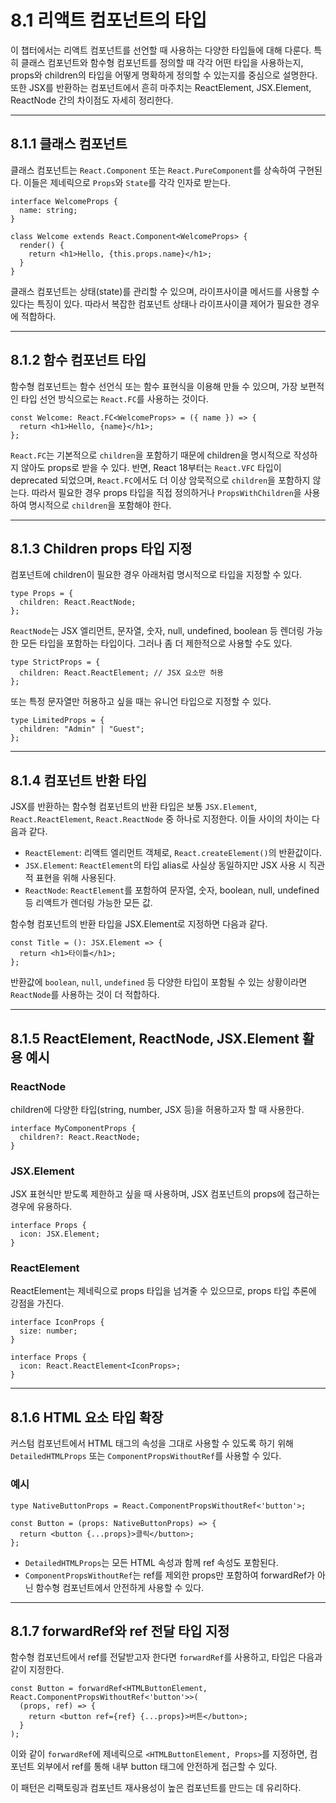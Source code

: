 # 8.1 리액트 컴포넌트의 타입

이 챕터에서는 리액트 컴포넌트를 선언할 때 사용하는 다양한 타입들에 대해 다룬다. 특히 클래스 컴포넌트와 함수형 컴포넌트를 정의할 때 각각 어떤 타입을 사용하는지, props와 children의 타입을 어떻게 명확하게 정의할 수 있는지를 중심으로 설명한다. 또한 JSX를 반환하는 컴포넌트에서 흔히 마주치는 ReactElement, JSX.Element, ReactNode 간의 차이점도 자세히 정리한다.

---

## 8.1.1 클래스 컴포넌트

클래스 컴포넌트는 `React.Component` 또는 `React.PureComponent`를 상속하여 구현된다. 이들은 제네릭으로 `Props`와 `State`를 각각 인자로 받는다.

```tsx
interface WelcomeProps {
  name: string;
}

class Welcome extends React.Component<WelcomeProps> {
  render() {
    return <h1>Hello, {this.props.name}</h1>;
  }
}
```

클래스 컴포넌트는 상태(state)를 관리할 수 있으며, 라이프사이클 메서드를 사용할 수 있다는 특징이 있다. 따라서 복잡한 컴포넌트 상태나 라이프사이클 제어가 필요한 경우에 적합하다.

---

## 8.1.2 함수 컴포넌트 타입

함수형 컴포넌트는 함수 선언식 또는 함수 표현식을 이용해 만들 수 있으며, 가장 보편적인 타입 선언 방식으로는 `React.FC`를 사용하는 것이다.

```tsx
const Welcome: React.FC<WelcomeProps> = ({ name }) => {
  return <h1>Hello, {name}</h1>;
};
```

`React.FC`는 기본적으로 `children`을 포함하기 때문에 children을 명시적으로 작성하지 않아도 props로 받을 수 있다. 반면, React 18부터는 `React.VFC` 타입이 deprecated 되었으며, `React.FC`에서도 더 이상 암묵적으로 `children`을 포함하지 않는다. 따라서 필요한 경우 props 타입을 직접 정의하거나 `PropsWithChildren`을 사용하여 명시적으로 `children`을 포함해야 한다.

---

## 8.1.3 Children props 타입 지정

컴포넌트에 children이 필요한 경우 아래처럼 명시적으로 타입을 지정할 수 있다.

```tsx
type Props = {
  children: React.ReactNode;
};
```

`ReactNode`는 JSX 엘리먼트, 문자열, 숫자, null, undefined, boolean 등 렌더링 가능한 모든 타입을 포함하는 타입이다. 그러나 좀 더 제한적으로 사용할 수도 있다.

```tsx
type StrictProps = {
  children: React.ReactElement; // JSX 요소만 허용
};
```

또는 특정 문자열만 허용하고 싶을 때는 유니언 타입으로 지정할 수 있다.

```tsx
type LimitedProps = {
  children: "Admin" | "Guest";
};
```

---

## 8.1.4 컴포넌트 반환 타입

JSX를 반환하는 함수형 컴포넌트의 반환 타입은 보통 `JSX.Element`, `React.ReactElement`, `React.ReactNode` 중 하나로 지정한다. 이들 사이의 차이는 다음과 같다.

- `ReactElement`: 리액트 엘리먼트 객체로, `React.createElement()`의 반환값이다.
- `JSX.Element`: `ReactElement`의 타입 alias로 사실상 동일하지만 JSX 사용 시 직관적 표현을 위해 사용된다.
- `ReactNode`: `ReactElement`를 포함하여 문자열, 숫자, boolean, null, undefined 등 리액트가 렌더링 가능한 모든 값.

함수형 컴포넌트의 반환 타입을 JSX.Element로 지정하면 다음과 같다.

```tsx
const Title = (): JSX.Element => {
  return <h1>타이틀</h1>;
};
```

반환값에 `boolean`, `null`, `undefined` 등 다양한 타입이 포함될 수 있는 상황이라면 `ReactNode`를 사용하는 것이 더 적합하다.

---

## 8.1.5 ReactElement, ReactNode, JSX.Element 활용 예시

### ReactNode

children에 다양한 타입(string, number, JSX 등)을 허용하고자 할 때 사용한다.

```tsx
interface MyComponentProps {
  children?: React.ReactNode;
}
```

### JSX.Element

JSX 표현식만 받도록 제한하고 싶을 때 사용하며, JSX 컴포넌트의 props에 접근하는 경우에 유용하다.

```tsx
interface Props {
  icon: JSX.Element;
}
```

### ReactElement

ReactElement는 제네릭으로 props 타입을 넘겨줄 수 있으므로, props 타입 추론에 강점을 가진다.

```tsx
interface IconProps {
  size: number;
}

interface Props {
  icon: React.ReactElement<IconProps>;
}
```

---

## 8.1.6 HTML 요소 타입 확장

커스텀 컴포넌트에서 HTML 태그의 속성을 그대로 사용할 수 있도록 하기 위해 `DetailedHTMLProps` 또는 `ComponentPropsWithoutRef`를 사용할 수 있다.

### 예시

```tsx
type NativeButtonProps = React.ComponentPropsWithoutRef<'button'>;

const Button = (props: NativeButtonProps) => {
  return <button {...props}>클릭</button>;
};
```

- `DetailedHTMLProps`는 모든 HTML 속성과 함께 ref 속성도 포함된다.
- `ComponentPropsWithoutRef`는 ref를 제외한 props만 포함하여 forwardRef가 아닌 함수형 컴포넌트에서 안전하게 사용할 수 있다.

---

## 8.1.7 forwardRef와 ref 전달 타입 지정

함수형 컴포넌트에서 ref를 전달받고자 한다면 `forwardRef`를 사용하고, 타입은 다음과 같이 지정한다.

```tsx
const Button = forwardRef<HTMLButtonElement, React.ComponentPropsWithoutRef<'button'>>(
  (props, ref) => {
    return <button ref={ref} {...props}>버튼</button>;
  }
);
```

이와 같이 `forwardRef`에 제네릭으로 `<HTMLButtonElement, Props>`를 지정하면, 컴포넌트 외부에서 ref를 통해 내부 button 태그에 안전하게 접근할 수 있다.

이 패턴은 리팩토링과 컴포넌트 재사용성이 높은 컴포넌트를 만드는 데 유리하다.

